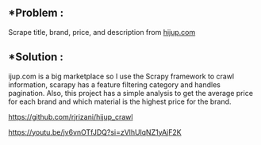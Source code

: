## *Problem  :
Scrape title, brand, price, and description from [hijup.com](https://www.hijup.com/id/)

## *Solution :
ijup.com is a big marketplace so I use the Scrapy framework to crawl information, scarapy has a feature filtering category and handles pagination. Also, this project has a simple analysis to get the average price for each brand and which material is the highest price for the brand. 


https://github.com/rjrizani/hijup_crawl

https://youtu.be/jv6vnOTfJDQ?si=zVlhUlqNZ1yAjF2K